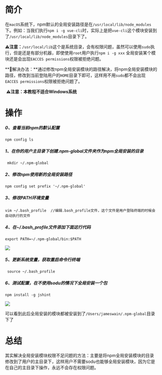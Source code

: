 # 简介

​	在`macOS`系统下，npm默认的全局安装路径是在`/usr/local/lib/node_modules`下。例如：当我们执行`npm i -g vue-cli`时，实际上是把`vue-cli`这个模块安装到了`/usr/local/lib/node_modules`目录下了。

​	⚠️**注意：**`/usr/local/lib`这个是系统目录，会有权限问题，虽然可以使用`sudo`执行，但是还是有部分机器，即使使用`root`用户执行`npm i -g xxx` 全局安装某个模块还是会出现`EACCES permissions`权限被拒绝问题。

​	**🚀解决办法：**通过修改npm全局安装模块的路径解决，将npm全局安装模块的路径，修改到当前登陆用户的`HOME`目录下即可，这样用不用`sudo`都不会出现`EACCES permissions`权限被拒绝问题了。

​	**⚠️注意：本教程不适合Windows系统**

# 操作

##### 0、查看当前npm的默认配置

```shell
npm config ls
```

#####  1、在你的用户主目录下创建.npm-global文件夹作为npm全局安装的目录

```shell
 mkdir ~/.npm-global
```

##### 2、修改npm使用新的全局安装路径

```shell
npm config set prefix '~/.npm-global'
```

##### 3、修改PATH环境变量

```shell
vim ~/.bash_profile  //编辑.bash_profile文件，这个文件是用户登陆终端的时候会自动执行的文件
```

##### 4、在~/.bash_profile文件添加下面这行代码

```shell
export PATH=~/.npm-global/bin:$PATH
```

![](/Users/jameswain/PROD/blog/Node/npm/修改npm全局包安装的位置/docs/01.jpg)

##### 5、更新系统变量，获取重启命令行终端

```shell
 source ~/.bash_profile
```

##### 6、测试配置，在不使用sodu的情况下全局安装一个包

```shell
npm install -g jshint
```

![](/Users/jameswain/PROD/blog/Node/npm/修改npm全局包安装的位置/docs/02.jpg)

​	可以看到此后全局安装的模块都被安装到了`/Users/jameswain/.npm-global`目录下了

# 总结

​	其实解决全局安装模块权限不足问题的方法：主要是将npm全局安装模块的目录修改到了用户的主目录下，这样用户不需要sodu也能够全局安装模块，因为它是在自己的主目录下操作，永远不会存在权限问题。